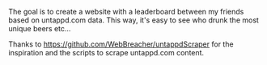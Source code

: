 The goal is to create a website with a leaderboard between my friends based on untappd.com data. This way, it's easy to see who drunk the most unique beers etc...

Thanks to https://github.com/WebBreacher/untappdScraper for the inspiration and the scripts to scrape untappd.com content.
